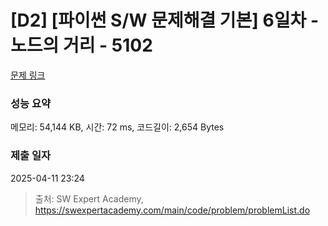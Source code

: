 # [D2] [파이썬 S/W 문제해결 기본] 6일차 - 노드의 거리 - 5102 

[문제 링크](https://swexpertacademy.com/main/code/problem/problemDetail.do?contestProbId=AWTVmxDKb1oDFAVT) 

### 성능 요약

메모리: 54,144 KB, 시간: 72 ms, 코드길이: 2,654 Bytes

### 제출 일자

2025-04-11 23:24



> 출처: SW Expert Academy, https://swexpertacademy.com/main/code/problem/problemList.do